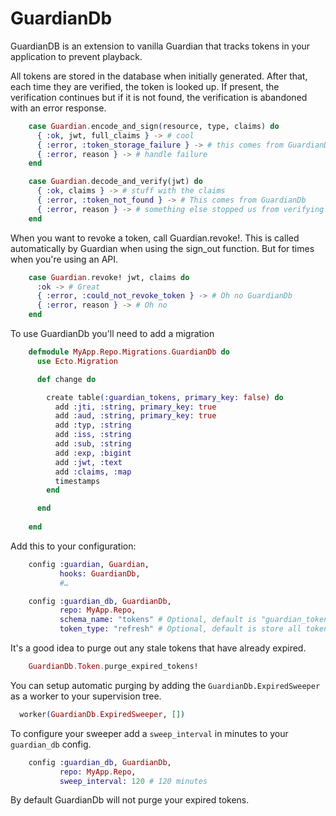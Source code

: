 GuardianDb
==========

GuardianDB is an extension to vanilla Guardian that tracks tokens in your
application to prevent playback.

All tokens are stored in the database when initially generated.
After that, each time they are verified, the token is looked up. If present, the
verification continues but if it is not found, the verification is abandoned
with an error response.

```elixir
    case Guardian.encode_and_sign(resource, type, claims) do
      { :ok, jwt, full_claims } -> # cool
      { :error, :token_storage_failure } -> # this comes from GuardianDb
      { :error, reason } -> # handle failure
    end

    case Guardian.decode_and_verify(jwt) do
      { :ok, claims } -> # stuff with the claims
      { :error, :token_not_found } -> # This comes from GuardianDb
      { :error, reason } -> # something else stopped us from verifying
    end
```

When you want to revoke a token, call Guardian.revoke!. This is called
automatically by Guardian when using the sign\_out function. But for times when
you're using an API.

```elixir
    case Guardian.revoke! jwt, claims do
      :ok -> # Great
      { :error, :could_not_revoke_token } -> # Oh no GuardianDb
      { :error, reason } -> # Oh no
    end
```

To use GuardianDb you'll need to add a migration

```elixir
    defmodule MyApp.Repo.Migrations.GuardianDb do
      use Ecto.Migration

      def change do

        create table(:guardian_tokens, primary_key: false) do
          add :jti, :string, primary_key: true
          add :aud, :string, primary_key: true
          add :typ, :string
          add :iss, :string
          add :sub, :string
          add :exp, :bigint
          add :jwt, :text
          add :claims, :map
          timestamps
        end

      end
      
    end
```

Add this to your configuration:

```elixir
    config :guardian, Guardian,
           hooks: GuardianDb,
           #…

    config :guardian_db, GuardianDb,
           repo: MyApp.Repo,
           schema_name: "tokens" # Optional, default is "guardian_tokens"
           token_type: "refresh" # Optional, default is store all tokens
```

It's a good idea to purge out any stale tokens that have already expired.

```elixir
    GuardianDb.Token.purge_expired_tokens!
```

You can setup automatic purging by adding the `GuardianDb.ExpiredSweeper` as a worker to your supervision tree.

```elixir
  worker(GuardianDb.ExpiredSweeper, [])
```

To configure your sweeper add a `sweep_interval` in minutes to your
`guardian_db` config.


```elixir
    config :guardian_db, GuardianDb,
           repo: MyApp.Repo,
           sweep_interval: 120 # 120 minutes
```

By default GuardianDb will not purge your expired tokens.


